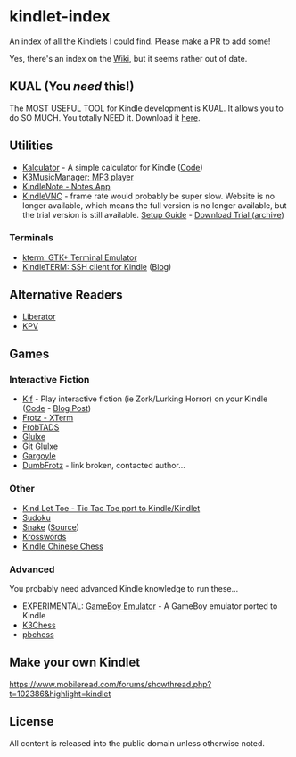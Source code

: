 # kindlet-index
An index of all the Kindlets I could find. Please make a PR to add some!

Yes, there's an index on the [Wiki](https://wiki.mobileread.com/wiki/Kindlet_Index), but it seems rather out of date.

## KUAL (You *need* this!)

The MOST USEFUL TOOL for Kindle development is KUAL. It allows you to do SO MUCH. You totally NEED it. Download it [here](http://www.mobileread.com/forums/showthread.php?t=203326).

## Utilities
- [Kalculator](https://www.mobileread.com/forums/showthread.php?t=112848) - A simple calculator for Kindle ([Code](https://www.mobileread.com/forums/attachment.php?attachmentid=80037&d=1324068371))
- [K3MusicManager: MP3 player](https://www.mobileread.com/forums/showthread.php?t=168695)
- [KindleNote - Notes App](https://www.mobileread.com/forums/showthread.php?t=128347)
- [KindleVNC](https://www.mobileread.com/forums/showthread.php?t=151984) - frame rate would probably be super slow. Website is no longer available, which means the full version is no longer available, but the trial version is still available. [Setup Guide](http://wifi001.com/wifi/setup.jsp) - [Download Trial (archive)](https://github.com/kindlet/kindlet-archive/blob/main/kindlevnc_trial_2011.11.11_install.zip)
### Terminals
- [kterm: GTK+ Terminal Emulator](https://github.com/bfabiszewski/kterm)
- [KindleTERM: SSH client for Kindle](https://www.mobileread.com/forums/showthread.php?t=107192) ([Blog](https://pepijndevos.nl/2012/10/08/kindle-4-as-a-paper-terminal.html))
## Alternative Readers
- [Liberator](https://www.mobileread.com/forums/showthread.php?t=198742)
- [KPV](https://www.mobileread.com/forums/showthread.php?t=157047)
## Games
### Interactive Fiction
- [Kif](https://www.mobileread.com/forums/showthread.php?t=101876) - Play interactive fiction (ie Zork/Lurking Horror) on your Kindle ([Code](https://code.google.com/archive/p/adqmisc/downloads) - [Blog Post](https://blog.lidskialf.net/2010/11/01/kif-0-5/))
- [Frotz - XTerm](https://www.mobileread.com/forums/showthread.php?t=186007)
- [FrobTADS](https://www.mobileread.com/forums/showthread.php?t=220879)
- [Glulxe](https://www.mobileread.com/forums/showthread.php?t=220751)
- [Git Glulxe](https://www.mobileread.com/forums/showthread.php?t=223284)
- [Gargoyle](https://www.mobileread.com/forums/showthread.php?t=223455)
- [DumbFrotz](https://www.mobileread.com/forums/showthread.php?t=126768) - link broken, contacted author...
### Other
- [Kind Let Toe - Tic Tac Toe port to Kindle/Kindlet](https://www.mobileread.com/forums/showthread.php?t=185834)
- [Sudoku](https://www.mobileread.com/forums/showthread.php?t=114691)
- [Snake](https://www.mobileread.com/forums/showthread.php?t=108475) ([Source](https://code.google.com/archive/p/snake-game-kindlet/))
- [Krosswords](https://github.com/LittleLui/Krosswords/wiki)
- [Kindle Chinese Chess](https://www.mobileread.com/forums/showthread.php?t=132108)
### Advanced

You probably need advanced Kindle knowledge to run these...

- EXPERIMENTAL: [GameBoy Emulator](https://www.mobileread.com/forums/showthread.php?t=173141) - A GameBoy emulator ported to Kindle
- [K3Chess](https://www.mobileread.com/forums/showthread.php?t=152815)
- [pbchess](https://www.mobileread.com/forums/showthread.php?t=151727)

## Make your own Kindlet

https://www.mobileread.com/forums/showthread.php?t=102386&highlight=kindlet


## License

All content is released into the public domain unless otherwise noted.
